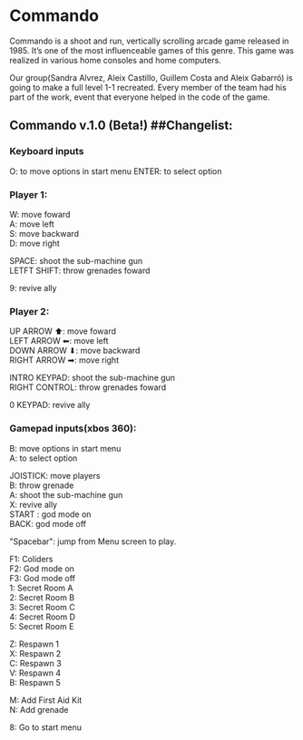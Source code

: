 
# Commando

Commando is a shoot and run, vertically scrolling arcade game released in 1985. It’s one of the most influenceable games of this genre. This game was realized in various home consoles and home computers.

Our group(Sandra Alvrez, Aleix Castillo, Guillem Costa and Aleix Gabarró) is going to make a full level 1-1 recreated.
Every member of the team had his part of the work, event that everyone helped in the code of the game.

## Commando v.1.0 (Beta!) ##Changelist:


### Keyboard inputs

O: to move options in start menu
ENTER: to select option

### Player 1:

W: move foward<br>
A: move left<br>
S: move backward<br>
D: move right<br>

SPACE: shoot the sub-machine gun<br>
LETFT SHIFT: throw grenades foward<br>

9: revive ally


### Player 2:

UP ARROW ⬆: move foward<br>
LEFT ARROW ⬅: move left<br>
DOWN ARROW ⬇: move backward<br>
RIGHT ARROW ➡: move right<br>

INTRO KEYPAD: shoot the sub-machine gun<br>
RIGHT CONTROL: throw grenades foward<br>

0 KEYPAD: revive ally



### Gamepad inputs(xbos 360):

B: move options in start menu<br>
A: to select option<br>

JOISTICK: move players<br>
B: throw grenade<br>
A: shoot the sub-machine gun<br>
X: revive ally<br>
START : god mode on<br>
BACK: god mode off<br>

"Spacebar": jump from Menu screen to play.

F1: Coliders<br>
F2: God mode on<br>
F3: God mode off<br>
1: Secret Room A<br>
2: Secret Room B<br>
3: Secret Room C<br>
4: Secret Room D<br>
5: Secret Room E<br>

Z: Respawn 1<br>
X: Respawn 2<br>
C: Respawn 3<br>
V: Respawn 4<br>
B: Respawn 5<br>

M: Add First Aid Kit<br>
N: Add grenade

8: Go to start menu

